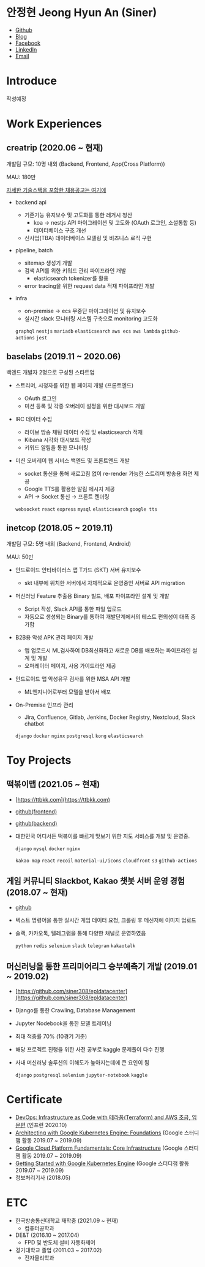# 안정현 Jeong Hyun An (Siner)
- [Github](https://github.com/siner308)
- [Blog](https://blog.siner.io)
- [Facebook](https://www.facebook.com/aan308)
- [LinkedIn](https://www.linkedin.com/in/jeonghyun-an-948778185/)
- [Email](mailto:siner308@gmail.com)

# Introduce
작성예정

# Work Experiences

## creatrip (2020.06 ~ 현재)
개발팀 규모: 10명 내외 (Backend, Frontend, App(Cross Platform))

MAU: 180만

[자세한 기술스택을 포함한 채용공고는 여기에](https://career.creatrip.team/)

- backend api
  - 기존기능 유지보수 및 고도화를 통한 레거시 청산
    - koa -> nestjs API 마이그레이션 및 고도화 (OAuth 로그인, 소셜통합 등)
    - 데이터베이스 구조 개선
  - 신사업(TBA) 데이터베이스 모델링 및 비즈니스 로직 구현
- pipeline, batch
  - sitemap 생성기 개발
  - 검색 API를 위한 키워드 관리 파이프라인 개발
    - elasticsearch tokenizer를 활용
  - error tracing을 위한 request data 적재 파이프라인 개발
- infra
  - on-premise -> ecs 무중단 마이그레이션 및 유지보수
  - 실시간 slack 모니터링 시스템 구축으로 monitoring 고도화

  `graphql` `nestjs` `mariadb` `elasticsearch` `aws ecs` `aws lambda` `github-actions` `jest`

## baselabs (2019.11 ~ 2020.06)
백엔드 개발자 2명으로 구성된 스타트업

- 스트리머, 시청자를 위한 웹 페이지 개발 (프론트엔드)
  - OAuth 로그인
  - 미션 등록 및 각종 오버레이 설정을 위한 대시보드 개발
- IRC 데이터 수집
  - 라이브 방송 채팅 데이터 수집 및 elasticsearch 적재
  - Kibana 시각화 대시보드 작성
  - 키워드 알림을 통한 모니터링
- 미션 오버레이 웹 서비스 백엔드 및 프론트엔드 개발
  - socket 통신을 통해 새로고침 없이 re-render 가능한 스트리머 방송용 화면 제공
  - Google TTS를 활용한 알림 메시지 제공
  - API → Socket 통신 → 프론트 렌더링

  `websocket` `react` `express` `mysql` `elasticsearch` `google tts`

## inetcop (2018.05 ~ 2019.11)
개발팀 규모: 5명 내외 (Backend, Frontend, Android)

MAU: 50만

- 안드로이드 안티바이러스 앱 T가드 (SKT) 서버 유지보수
  - skt 내부에 위치한 서버에서 자체적으로 운영중인 서버로 API migration
- 머신러닝 Feature 추출용 Binary 빌드, 배포 파이프라인 설계 및 개발
  - Script 작성, Slack API를 통한 파일 업로드
  - 자동으로 생성되는 Binary를 통하여 개발단계에서의 테스트 편의성이 대폭 증가함 
- B2B용 악성 APK 관리 페이지 개발
  - 앱 업로드시 ML검사하여 DB최신화하고 새로운 DB를 배포하는 파이프라인 설계 및 개발
  - 오퍼레이터 페이지, 사용 가이드라인 제공
- 안드로이드 앱 악성유무 검사를 위한 MSA API 개발
  - ML엔지니어로부터 모델을 받아서 배포
- On-Premise 인프라 관리
  - Jira, Confluence, Gitlab, Jenkins, Docker Registry, Nextcloud, Slack chatbot

  `django` `docker` `nginx` `postgresql` `kong` `elasticsearch`

# Toy Projects

## 떡볶이맵 (2021.05 ~ 현재)
- [https://ttbkk.com](https://ttbkk.com)
- [github(frontend)](https://github.com/ttbkk-web)
- [github(backend)](https://github.com/ttbkk-server)
- 대한민국 어디서든 떡볶이를 빠르게 맛보기 위한 지도 서비스를 개발 및 운영중.

  `django` `mysql` `docker` `nginx`
  
  `kakao map` `react` `recoil` `material-ui/icons` `cloudfront` `s3` `github-actions`

## 게임 커뮤니티 Slackbot, Kakao 챗봇 서버 운영 경험 (2018.07 ~ 현재)
- [github](https://github.com/ingress-resistance-korea/irk-bot/)
- 텍스트 명령어을 통한 실시간 게임 데이터 요청, 크롤링 후 메신저에 이미지 업로드
- 슬랙, 카카오톡, 텔레그램을 통해 다양한 채널로 운영하였음

  `python` `redis` `selenium` `slack` `telegram` `kakaotalk`

## 머신러닝을 통한 프리미어리그 승부예측기 개발 (2019.01 ~ 2019.02)
- [https://github.com/siner308/epldatacenter](https://github.com/siner308/epldatacenter)
- Django를 통한 Crawling, Database Management
- Jupyter Nodebook을 통한 모델 트레이닝
- 최대 적중률 70% (10경기 기준)
- 해당 프로젝트 진행을 위한 사전 공부로 kaggle 문제풀이 다수 진행
- 사내 머신러닝 솔루션의 이해도가 높아지는데에 큰 요인이 됨

  `django` `postgresql` `selenium` `jupyter-notebook` `kaggle`

# Certificate
- [DevOps: Infrastructure as Code with 테라폼(Terraform) and AWS 초급, 입문편](https://www.inflearn.com/certificate/98745-325710-1797344) (인프런 2020.10)
- [Architecting with Google Kubernetes Engine: Foundations](https://www.coursera.org/account/accomplishments/verify/GWNGQT7VTJDC) (Google 스터디잼 활동 2019.07 ~ 2019.09)
- [Google Cloud Platform Fundamentals: Core Infrastructure](https://www.coursera.org/account/accomplishments/verify/GV8DZGRV94A5) (Google 스터디잼 활동 2019.07 ~ 2019.09)
- [Getting Started with Google Kubernetes Engine](https://www.coursera.org/account/accomplishments/verify/6VW6QH4AYLBS) (Google 스터디잼 활동 2019.07 ~ 2019.09)
- 정보처리기사 (2018.05)

# ETC
- 한국방송통신대학교 재학중 (2021.09 ~ 현재)
  - 컴퓨터공학과
- DE&T (2016.10 ~ 2017.04)
  - FPD 및 반도체 설비 자동화제어
- 경기대학교 졸업 (2011.03 ~ 2017.02)
  - 전자물리학과
